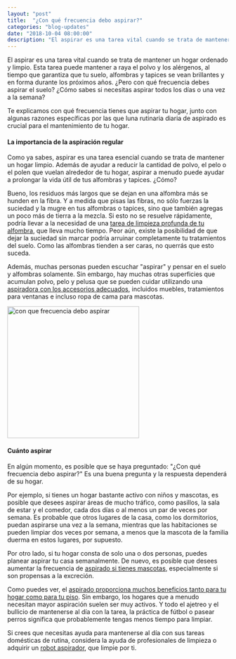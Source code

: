 ```yaml
---
layout: "post"
title:  "¿Con qué frecuencia debo aspirar?"
categories: "blog-updates"
date: "2018-10-04 08:00:00"
description: "El aspirar es una tarea vital cuando se trata de mantener un hogar ordenado y limpio."
---
```


El aspirar es una tarea vital cuando se trata de mantener un hogar ordenado y limpio. Esta tarea puede mantener a raya el polvo y los alérgenos, al tiempo que garantiza que tu suelo, alfombras y tapices se vean brillantes y en forma durante los próximos años. ¿Pero con qué frecuencia debes aspirar el suelo? ¿Cómo sabes si necesitas aspirar todos los días o una vez a la semana?

Te explicamos con qué frecuencia tienes que aspirar tu hogar, junto con algunas razones específicas por las que luna rutinaria diaria de aspirado es crucial para el mantenimiento de tu hogar.

#### La importancia de la aspiración regular

Como ya sabes, aspirar es una tarea esencial cuando se trata de mantener un hogar limpio. Además de ayudar a reducir la cantidad de polvo, el pelo o el polen que vuelan alrededor de tu hogar, aspirar a menudo puede ayudar a prolongar la vida útil de tus alfombras y tapices. ¿Cómo?

Bueno, los residuos más largos que se dejan en una alfombra más se hunden en la fibra. Y a medida que pisas las fibras, no sólo fuerzas la suciedad y la mugre en tus alfombras o tapices, sino que también agregas un poco más de tierra a la mezcla. Si esto no se resuelve rápidamente, podría llevar a la necesidad de una [tarea de limpieza profunda de tu alfombra](http://www.lasaspiradoras.com/blog-updates/2017/03/15/como-limpiar-las-alfombras-antes-de-guardarlas-para-el-a%C3%B1o-que-viene.html), que lleva mucho tiempo. Peor aún, existe la posibilidad de que dejar la suciedad sin marcar podría arruinar completamente tu tratamientos del suelo. Como las alfombras tienden a ser caras, no querrás que esto suceda.

Además, muchas personas pueden escuchar "aspirar" y pensar en el suelo y alfombras solamente. Sin embargo, hay muchas otras superficies que acumulan polvo, pelo y pelusa que se pueden cuidar utilizando una [aspiradora con los accesorios adecuados](http://www.lasaspiradoras.com/blog-updates/2017/02/15/como-utilizar-correctamente-los-accesorios-para-aspiradoras.html), incluidos muebles, tratamientos para ventanas e incluso ropa de cama para mascotas.

<div class="text-center">
  <img src="{{ site.url }}/assets/img/varias/con-que-frecuencia-debo-aspirar.jpg" width="300" height="auto" alt="con que frecuencia debo aspirar">
</div>

#### Cuánto aspirar

En algún momento, es posible que se haya preguntado: "¿Con qué frecuencia debo aspirar?" Es una buena pregunta y la respuesta dependerá de su hogar.

Por ejemplo, si tienes un hogar bastante activo con niños y mascotas, es posible que desees aspirar áreas de mucho tráfico, como pasillos, la sala de estar y el comedor, cada dos días o al menos un par de veces por semana. Es probable que otros lugares de la casa, como los dormitorios, puedan aspirarse una vez a la semana, mientras que las habitaciones se pueden limpiar dos veces por semana, a menos que la mascota de la familia duerma en estos lugares, por supuesto.

Por otro lado, si tu hogar consta de solo una o dos personas, puedes planear aspirar tu casa semanalmente. De nuevo, es posible que desees aumentar la frecuencia de [aspirado si tienes mascotas](http://www.lasaspiradoras.com/blog-updates/2017/07/19/como-elegir-tu-aspirador-trineo-para-mascotas.html), especialmente si son propensas a la excreción.

Como puedes ver, el [aspirado proporciona muchos beneficios tanto para tu hogar como para tu piso](http://www.lasaspiradoras.com/blog-updates/2017/03/17/8-razones-por-las-que-aspirar-tu-casa-a-diario.html). Sin embargo, los hogares que a menudo necesitan mayor aspiración suelen ser muy activos. Y todo el ajetreo y el bullicio de mantenerse al día con la tarea, la práctica de fútbol o pasear perros significa que probablemente tengas menos tiempo para limpiar.

Si crees que necesitas ayuda para mantenerse al día con sus tareas domésticas de rutina, considera la ayuda de profesionales de limpieza o adquirir un [robot aspirador](http://www.lasaspiradoras.com/tabla-caracteristicas-aspiradoras-robot/), que limpie por ti.

